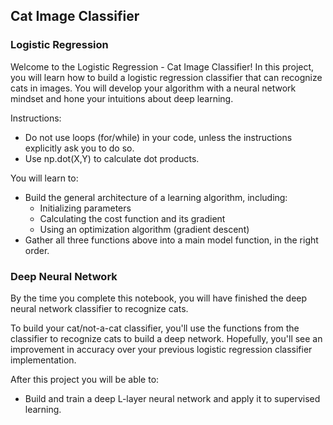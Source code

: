 ## Cat Image Classifier

### Logistic Regression

Welcome to the Logistic Regression - Cat Image Classifier! In this project, you will learn how to build a logistic regression classifier that can recognize cats in images. You will develop your algorithm with a neural network mindset and hone your intuitions about deep learning.

Instructions:

- Do not use loops (for/while) in your code, unless the instructions explicitly ask you to do so.
- Use np.dot(X,Y) to calculate dot products.

You will learn to:

- Build the general architecture of a learning algorithm, including:
  - Initializing parameters
  - Calculating the cost function and its gradient
  - Using an optimization algorithm (gradient descent)
- Gather all three functions above into a main model function, in the right order.

### Deep Neural Network

By the time you complete this notebook, you will have finished the deep neural network classifier to recognize cats.

To build your cat/not-a-cat classifier, you'll use the functions from the classifier to recognize cats to build a deep network. Hopefully, you'll see an improvement in accuracy over your previous logistic regression classifier implementation.

After this project you will be able to:

- Build and train a deep L-layer neural network and apply it to supervised learning.

